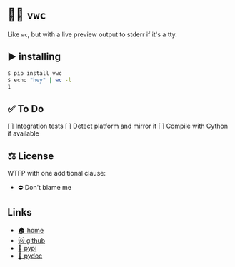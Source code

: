 # 🚻👀 `vwc`

Like `wc`, but with a live preview output to stderr if it's a tty.

## ▶️ installing

```bash
$ pip install vwc
$ echo "hey" | wc -l
1
```

## ✅ To Do

 [ ] Integration tests
 [ ] Detect platform and mirror it
 [ ] Compile with Cython if available

## ⚖️ License

WTFP with one additional clause:

* ⛔ Don't blame me

## Links

* [🏠 home](https://bitplane.net/dev/python/vwc)
* [🐱 github](https://github.com/bitplane/vwc)
* [🐍 pypi](https://pypi.org/project/vwc)
* [📖 pydoc](https://bitplane.net/dev/python/vwc/pydoc)
